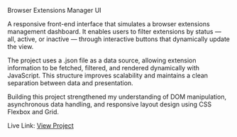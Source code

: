 Browser Extensions Manager UI

A responsive front-end interface that simulates a browser extensions management dashboard. It enables users to filter extensions by status — all, active, or inactive — through interactive buttons that dynamically update the view.

The project uses a .json file as a data source, allowing extension information to be fetched, filtered, and rendered dynamically with JavaScript. This structure improves scalability and maintains a clean separation between data and presentation.

Building this project strengthened my understanding of DOM manipulation, asynchronous data handling, and responsive layout design using CSS Flexbox and Grid.

Live Link: [View Project]( https://patrick-gif955.github.io/Browser-extensions-manager-UI/)

